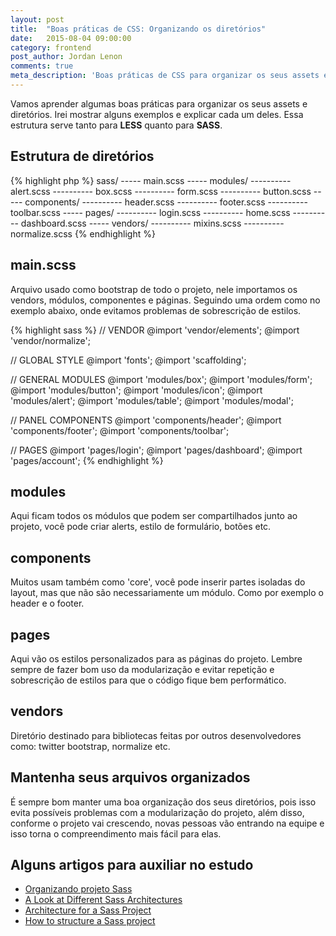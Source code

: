```yaml
---
layout: post
title:  "Boas práticas de CSS: Organizando os diretórios"
date:   2015-08-04 09:00:00
category: frontend
post_author: Jordan Lenon
comments: true
meta_description: 'Boas práticas de CSS para organizar os seus assets e diretórios. Essa estrutura serve tanto para LESS quando para SASS'
---
```


Vamos aprender algumas boas práticas para organizar os seus assets e diretórios. Irei mostrar alguns exemplos e explicar cada um deles. Essa estrutura serve tanto para **LESS** quanto para **SASS**.

## Estrutura de diretórios
{% highlight php %}
sass/
----- main.scss
----- modules/
---------- alert.scss
---------- box.scss
---------- form.scss
---------- button.scss
----- components/
---------- header.scss
---------- footer.scss
---------- toolbar.scss
----- pages/
---------- login.scss
---------- home.scss
---------- dashboard.scss
----- vendors/
---------- mixins.scss
---------- normalize.scss
{% endhighlight %}

## main.scss
Arquivo usado como bootstrap de todo o projeto, nele importamos os vendors, módulos, componentes e páginas. Seguindo uma ordem como no exemplo abaixo, onde evitamos problemas de sobrescrição de estilos.

{% highlight sass %}
// VENDOR
@import 'vendor/elements';
@import 'vendor/normalize';

// GLOBAL STYLE
@import 'fonts';
@import 'scaffolding';

// GENERAL MODULES
@import 'modules/box';
@import 'modules/form';
@import 'modules/button';
@import 'modules/icon';
@import 'modules/alert';
@import 'modules/table';
@import 'modules/modal';

// PANEL COMPONENTS
@import 'components/header';
@import 'components/footer';
@import 'components/toolbar';

// PAGES
@import 'pages/login';
@import 'pages/dashboard';
@import 'pages/account';
{% endhighlight %}

## modules
Aqui ficam todos os módulos que podem ser compartilhados junto ao projeto, você pode criar alerts, estilo de formulário, botões etc.

## components
Muitos usam também como 'core', você pode inserir partes isoladas do layout, mas que não são necessariamente um módulo. Como por exemplo o header e o footer.

## pages
Aqui vão os estilos personalizados para as páginas do projeto. Lembre sempre de fazer bom uso da modularização e evitar repetição e sobrescrição de estilos para que o código fique bem performático.

## vendors
Diretório destinado para bibliotecas feitas por outros desenvolvedores como: twitter bootstrap, normalize etc.

## Mantenha seus arquivos organizados
É sempre bom manter uma boa organização dos seus diretórios, pois isso evita possíveis problemas com a modularização do projeto, além disso, conforme o projeto vai crescendo, novas pessoas vão entrando na equipe e isso torna o compreendimento mais fácil para elas.

## Alguns artigos para auxiliar no estudo
* [Organizando projeto Sass](http://helabs.com/blog/2014/02/17/organizando-projeto-sass/)
* [A Look at Different Sass Architectures](http://www.sitepoint.com/look-different-sass-architectures/)
* [Architecture for a Sass Project](http://www.sitepoint.com/architecture-sass-project/)
* [How to structure a Sass project](http://thesassway.com/beginner/how-to-structure-a-sass-project)
